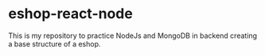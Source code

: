 # eshop-react-node
This is my repository to practice NodeJs and MongoDB in backend creating a base structure of a eshop.

